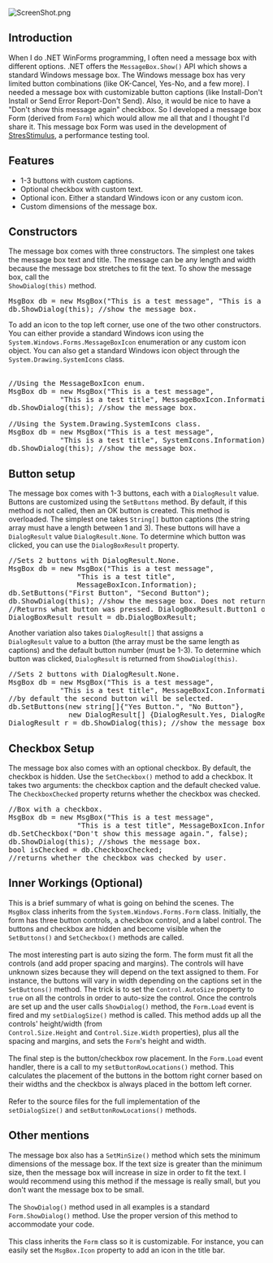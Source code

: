 ![ScreenShot.png](http://www.stresstimulus.com/image/CustomMessageBox.png)
<h2>Introduction</h2>

When I do .NET WinForms programming, I often need a message box with 
different options. .NET offers the <code>MessageBox.Show()</code> API which 
shows a standard Windows message box. The Windows message box has very limited 
button combinations (like OK-Cancel, Yes-No, and a few more). I needed a message 
box with customizable button captions (like Install-Don't Install or Send Error 
Report-Don't Send). Also, it would be nice to have a "Don't show this message 
again" checkbox. So I developed a message box Form (derived from <code>Form</code>) 
which would allow me all that and I thought I'd share it. This message box Form was used in the development of <a href="http://www.stresstimulus.com">StresStimulus</a>, a performance testing tool.
<h2>Features</h2>
<ul>
	<li>1-3 buttons with custom captions.</li>
	<li>Optional checkbox with custom text.</li>
	<li>Optional icon. Either a standard Windows icon or any custom icon.</li>
	<li>Custom dimensions of the message box.</li>
</ul>
<h2>Constructors</h2>
The message box comes with three constructors. The simplest one takes the 
message box text and title. The message can be any length and width because the 
message box stretches to fit the text. To show the message box, call the <code>
ShowDialog(this)</code> method.<br>

<pre>MsgBox db = new MsgBox("This is a test message", "This is a test title");
db.ShowDialog(this); //show the message box.</pre>
To add an icon to the top 
left corner, use one of the two other constructors. You can either provide a 
standard Windows icon using the <code>System.Windows.Forms.MessageBoxIcon</code> enumeration 
or any custom icon object. You can also get a standard Windows icon object 
through the <code>System.Drawing.SystemIcons</code> class.<br><br>
<pre>//Using the MessageBoxIcon enum. 
MsgBox db = new MsgBox("This is a test message", 
            "This is a test title", MessageBoxIcon.Information);
db.ShowDialog(this); //show the message box.

//Using the System.Drawing.SystemIcons class.
MsgBox db = new MsgBox("This is a test message", 
            "This is a test title", SystemIcons.Information);
db.ShowDialog(this); //show the message box.</pre>
<h2>Button setup</h2>
<p>The message box comes with 1-3 buttons, each with a <code>DialogResult</code> 
value. Buttons are customized using the <code>SetButtons</code> method. By 
default, if this method is not called, then an OK button is created. This method 
is overloaded. The simplest one takes <code>String[]</code> button captions (the 
string array must have a length between 1 and 3). These buttons will have a
<code>DialogResult</code> value <code>DialogResult.None</code>. To determine 
which button was clicked, you can use the <code>DialogBoxResult</code> property.</p>
<pre>//Sets 2 buttons with DialogResult.None.
MsgBox db = new MsgBox("This is a test message", 
                "This is a test title", 
                MessageBoxIcon.Information);
db.SetButtons("First Button", "Second Button");
db.ShowDialog(this); //show the message box. Does not return a DialogResult value.
//Returns what button was pressed. DialogBoxResult.Button1 or DialogBoxResult.Button2
DialogBoxResult result = db.DialogBoxResult;</pre>
Another variation also takes <code>DialogResult[]</code> that assigns a <code>
DialogResult</code> value to a button (the array must be the same length as 
captions) and the default button number (must be 1-3). To determine which button 
was clicked, <code>DialogResult</code> is returned from <code>ShowDialog(this)</code>.
<pre>//Sets 2 buttons with DialogResult.None.
MsgBox db = new MsgBox("This is a test message", 
            "This is a test title", MessageBoxIcon.Information);
//by default the second button will be selected.
db.SetButtons(new string[]{"Yes Button.", "No Button"}, 
              new DialogResult[] {DialogResult.Yes, DialogResult.No}, 2);
DialogResult r = db.ShowDialog(this); //show the message box and return the DialogResult.
</pre>
<h2>Checkbox Setup</h2>
The message box also comes with an optional checkbox. By default, the 
checkbox is hidden. Use the <code>SetCheckbox()</code> method to add a checkbox. 
It takes two arguments: the checkbox caption and the default checked value. The
<code>CheckboxChecked</code> property returns whether the checkbox was checked.
<pre>//Box with a checkbox.
MsgBox db = new MsgBox("This is a test message", 
                "This is a test title", MessageBoxIcon.Information);
db.SetCheckbox("Don't show this message again.", false);
db.ShowDialog(this); //shows the message box.
bool isChecked = db.CheckboxChecked;
//returns whether the checkbox was checked by user.
</pre>
<h2>Inner Workings (Optional)</h2>
This is a brief summary of what is going on behind the scenes. The <code>
MsgBox</code> class inherits from the <code>System.Windows.Forms.Form</code> 
class. Initially, the form has three button controls, a checkbox control, and a 
label control. The buttons and checkbox are hidden and become visible when the
<code>SetButtons()</code> and <code>SetCheckbox()</code> methods are called.<br><br>
The most interesting part is auto sizing the form. The form must fit all the 
controls (and add proper spacing and margins). The controls will have unknown 
sizes because they will depend on the text assigned to them. For instance, the 
buttons will vary in width depending on the captions set in the <code>
SetButtons()</code> method. The trick is to set the <code>Control.AutoSize</code> 
property to <code>true</code> on all the controls in order to auto-size the 
control. Once the controls are set up and the user calls <code>ShowDialog()</code> 
method, the <code>Form.Load</code> event is fired and my <code>setDialogSize()</code> 
method is called. This method adds up all the controls' height/width (from <code>
Control.Size.Height</code> and <code>Control.Size.Width</code> properties), plus 
all the spacing and margins, and sets the <code>Form</code>'s height and width.<br><br>
The final step is the button/checkbox row placement. In the <code>Form.Load</code> 
event handler, there is a call to my <code>setButtonRowLocations()</code> 
method. This calculates the placement of the buttons in the bottom right corner 
based on their widths and the checkbox is always placed in the bottom left 
corner.<br><br>
Refer to the source files for the full implementation of the <code>
setDialogSize()</code> and <code>setButtonRowLocations()</code> methods.<br>
<h2>Other mentions</h2>
The message box also has a <code>SetMinSize()</code> method which sets the 
minimum dimensions of the message box. If the text size is greater than the 
minimum size, then the message box will increase in size in order to fit the 
text. I would recommend using this method if the message is really small, but 
you don't want the message box to be small.<br><br>
The <code>ShowDialog()</code> method used in all examples is a standard <code>
Form.ShowDialog()</code> method. Use the proper version of this method to 
accommodate your code.<br><br>
This class inherits the <code>Form</code> class so it is customizable. For 
instance, you can easily set the <code>MsgBox.Icon</code> property to add an 
icon in the title bar.
